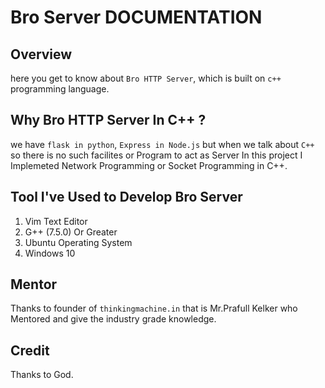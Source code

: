 # Bro Server DOCUMENTATION

## Overview
here you get to know about `Bro HTTP Server`, which is built on `c++` programming language.

## Why Bro HTTP Server In C++ ?
we have `flask in python`, `Express in Node.js` but when we talk about `C++` so there is no such facilites or Program to act as Server In this project I Implemeted Network Programming or Socket Programming in C++.

## Tool I've Used to Develop Bro Server
1) Vim Text Editor
2) G++ (7.5.0) Or Greater
3) Ubuntu Operating System
4) Windows 10

## Mentor
Thanks to founder of `thinkingmachine.in` that is Mr.Prafull Kelker who Mentored and give the industry grade knowledge.

## Credit
Thanks to God.
